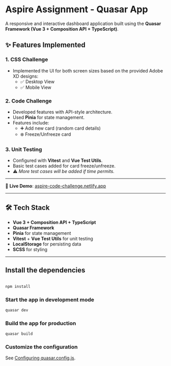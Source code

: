 
# Aspire Assignment - Quasar App

A responsive and interactive dashboard application built using the **Quasar Framework (Vue 3 + Composition API + TypeScript)**.  

## ✨ Features Implemented

### 1. **CSS Challenge**
- Implemented the UI for both screen sizes based on the provided Adobe XD designs:
  - ✅ Desktop View
  - ✅ Mobile View

### 2. **Code Challenge**
- Developed features with API-style architecture.
- Used **Pinia** for state management.
- Features include:
  - ➕ Add new card (random card details)
  - ❄️ Freeze/Unfreeze card

### 3. **Unit Testing**
- Configured with **Vitest** and **Vue Test Utils**.
- Basic test cases added for card freeze/unfreeze.
- ⚠️ *More test cases will be added if time permits.*

---



🚀 **Live Demo**: [aspire-code-challenge.netlify.app](https://aspire-code-challenge.netlify.app/)

---

## 🛠 Tech Stack

- **Vue 3 + Composition API + TypeScript**
- **Quasar Framework**
- **Pinia** for state management
- **Vitest** + **Vue Test Utils** for unit testing
- **LocalStorage** for persisting data
- **SCSS** for styling

---

## Install the dependencies
```bash

npm install
```

### Start the app in development mode 
```bash
quasar dev
```


### Build the app for production
```bash
quasar build
```

### Customize the configuration
See [Configuring quasar.config.js](https://v2.quasar.dev/quasar-cli-vite/quasar-config-js).
